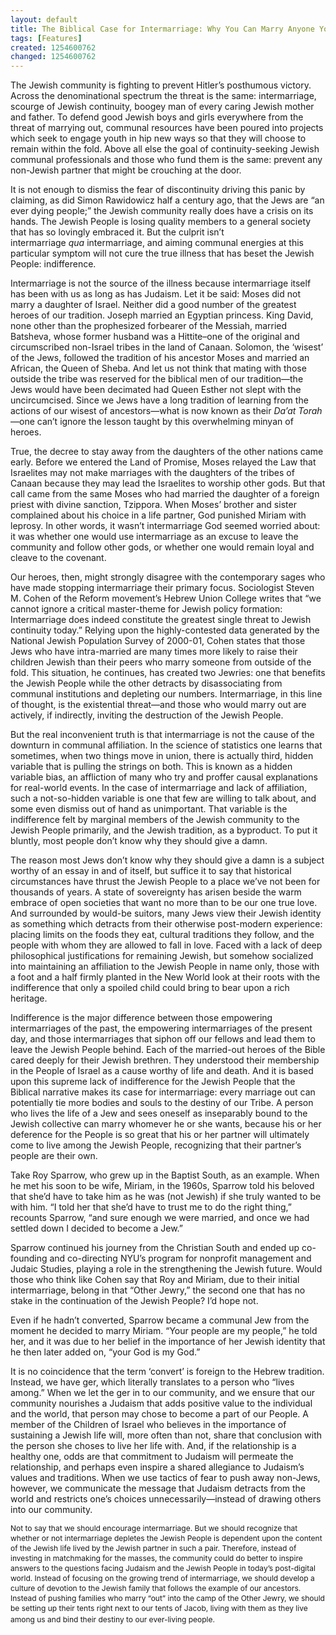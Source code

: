 ```yaml
---
layout: default
title: The Biblical Case for Intermarriage: Why You Can Marry Anyone You Want
tags: [Features]
created: 1254600762
changed: 1254600762
---
```

<p><span class="Apple-style-span" style="font-size: 12px; line-height: 16px; ">
<p style="margin-top: 0px; margin-right: 0px; margin-bottom: 1em; margin-left: 0px; ">The Jewish community is fighting to prevent Hitler&rsquo;s posthumous victory. Across the denominational spectrum the threat is the same: intermarriage, scourge of Jewish continuity, boogey man of every caring Jewish mother and father. To defend good Jewish boys and girls everywhere from the threat of marrying out, communal resources have been poured into projects which seek to engage youth in hip new ways so that they will choose to remain within the fold. Above all else the goal of continuity-seeking Jewish communal professionals and those who fund them is the same: prevent any non-Jewish partner that might be crouching at the door.</p>
<p style="margin-top: 0px; margin-right: 0px; margin-bottom: 1em; margin-left: 0px; ">It is not enough to dismiss the fear of discontinuity driving this panic by claiming, as did Simon Rawidowicz half a century ago, that the Jews are &ldquo;an ever dying people;&rdquo; the Jewish community really does have a crisis on its hands. The Jewish People is losing quality members to a general society that has so lovingly embraced it. But the culprit isn&rsquo;t intermarriage&nbsp;<em>qua</em>&nbsp;intermarriage, and aiming communal energies at this particular symptom will not cure the true illness that has beset the Jewish People: indifference.</p>
<p style="margin-top: 0px; margin-right: 0px; margin-bottom: 1em; margin-left: 0px; ">Intermarriage is not the source of the illness because intermarriage itself has been with us as long as has Judaism. Let it be said: Moses did not marry a daughter of Israel. Neither did a good number of the greatest heroes of our tradition. Joseph married an Egyptian princess. King David, none other than the prophesized forbearer of the Messiah, married Batsheva, whose former husband was a Hittite&ndash;one of the original and circumscribed non-Israel tribes in the land of Canaan. Solomon, the &lsquo;wisest&rsquo; of the Jews, followed the tradition of his ancestor Moses and married an African, the Queen of Sheba. And let us not think that mating with those outside the tribe was reserved for the biblical men of our tradition&mdash;the Jews would have been decimated had Queen Esther not slept with the uncircumcised. Since we Jews have a long tradition of learning from the actions of our wisest of ancestors&mdash;what is now known as their&nbsp;<em>Da&rsquo;at Torah</em>&mdash;one can&rsquo;t ignore the lesson taught by this overwhelming minyan of heroes.</p>
<p style="margin-top: 0px; margin-right: 0px; margin-bottom: 1em; margin-left: 0px; ">True, the decree to stay away from the daughters of the other nations came early. Before we entered the Land of Promise, Moses relayed the Law that Israelites may not make marriages with the daughters of the tribes of Canaan because they may lead the Israelites to worship other gods. But that call came from the same Moses who had married the daughter of a foreign priest with divine sanction, Tzippora. When Moses&rsquo; brother and sister complained about his choice in a life partner, God punished Miriam with leprosy. In other words, it wasn&rsquo;t intermarriage God seemed worried about: it was whether one would use intermarriage as an excuse to leave the community and follow other gods, or whether one would remain loyal and cleave to the covenant.</p>
<p style="margin-top: 0px; margin-right: 0px; margin-bottom: 1em; margin-left: 0px; ">Our heroes, then, might strongly disagree with the contemporary sages who have made stopping intermarriage their primary focus. Sociologist Steven M. Cohen of the Reform movement&rsquo;s Hebrew Union College writes that &ldquo;we cannot ignore a critical master-theme for Jewish policy formation: Intermarriage does indeed constitute the greatest single threat to Jewish continuity today.&rdquo; Relying upon the highly-contested data generated by the National Jewish Population Survey of 2000-01, Cohen states that those Jews who have intra-married are many times more likely to raise their children Jewish than their peers who marry someone from outside of the fold. This situation, he continues, has created two Jewries: one that benefits the Jewish People while the other detracts by disassociating from communal institutions and depleting our numbers. Intermarriage, in this line of thought, is the existential threat&mdash;and those who would marry out are actively, if indirectly, inviting the destruction of the Jewish People.</p>
<p style="margin-top: 0px; margin-right: 0px; margin-bottom: 1em; margin-left: 0px; ">But the real inconvenient truth is that intermarriage is not the cause of the downturn in communal affiliation. In the science of statistics one learns that sometimes, when two things move in union, there is actually third, hidden variable that is pulling the strings on both. This is known as a hidden variable bias, an affliction of many who try and proffer causal explanations for real-world events. In the case of intermarriage and lack of affiliation, such a not-so-hidden variable is one that few are willing to talk about, and some even dismiss out of hand as unimportant. That variable is the indifference felt by marginal members of the Jewish community to the Jewish People primarily, and the Jewish tradition, as a byproduct. To put it bluntly, most people don&rsquo;t know why they should give a damn.</p>
<p style="margin-top: 0px; margin-right: 0px; margin-bottom: 1em; margin-left: 0px; ">The reason most Jews don&rsquo;t know why they should give a damn is a subject worthy of an essay in and of itself, but suffice it to say that historical circumstances have thrust the Jewish People to a place we&rsquo;ve not been for thousands of years. A state of sovereignty has arisen beside the warm embrace of open societies that want no more than to be our one true love. And surrounded by would-be suitors, many Jews view their Jewish identity as something which detracts from their otherwise post-modern experience: placing limits on the foods they eat, cultural traditions they follow, and the people with whom they are allowed to fall in love. Faced with a lack of deep philosophical justifications for remaining Jewish, but somehow socialized into maintaining an affiliation to the Jewish People in name only, those with a foot and a half firmly planted in the New World look at their roots with the indifference that only a spoiled child could bring to bear upon a rich heritage.</p>
<p style="margin-top: 0px; margin-right: 0px; margin-bottom: 1em; margin-left: 0px; ">Indifference is the major difference between those empowering intermarriages of the past, the empowering intermarriages of the present day, and those intermarriages that siphon off our fellows and lead them to leave the Jewish People behind. Each of the married-out heroes of the Bible cared deeply for their Jewish brethren. They understood their membership in the People of Israel as a cause worthy of life and death. And it is based upon this supreme lack of indifference for the Jewish People that the Biblical narrative makes its case for intermarriage: every marriage out can potentially tie more bodies and souls to the destiny of our Tribe. A person who lives the life of a Jew and sees oneself as inseparably bound to the Jewish collective can marry whomever he or she wants, because his or her deference for the People is so great that his or her partner will ultimately come to live among the Jewish People, recognizing that their partner&rsquo;s people are their own.</p>
<p style="margin-top: 0px; margin-right: 0px; margin-bottom: 1em; margin-left: 0px; ">Take Roy Sparrow, who grew up in the Baptist South, as an example. When he met his soon to be wife, Miriam, in the 1960s, Sparrow told his beloved that she&rsquo;d have to take him as he was (not Jewish) if she truly wanted to be with him. &ldquo;I told her that she&rsquo;d have to trust me to do the right thing,&rdquo; recounts Sparrow, &ldquo;and sure enough we were married, and once we had settled down I decided to become a Jew.&rdquo;</p>
<p style="margin-top: 0px; margin-right: 0px; margin-bottom: 1em; margin-left: 0px; ">Sparrow continued his journey from the Christian South and ended up co-founding and co-directing NYU&rsquo;s program for nonprofit management and Judaic Studies, playing a role in the strengthening the Jewish future. Would those who think like Cohen say that Roy and Miriam, due to their initial intermarriage, belong in that &ldquo;Other Jewry,&rdquo; the second one that has no stake in the continuation of the Jewish People? I&rsquo;d hope not.</p>
<p style="margin-top: 0px; margin-right: 0px; margin-bottom: 1em; margin-left: 0px; ">Even if he hadn&rsquo;t converted, Sparrow became a communal Jew from the moment he decided to marry Miriam. &ldquo;Your people are my people,&rdquo; he told her, and it was due to her belief in the importance of her Jewish identity that he then later added on, &ldquo;your God is my God.&rdquo;</p>
<p style="margin-top: 0px; margin-right: 0px; margin-bottom: 1em; margin-left: 0px; ">It is no coincidence that the term &lsquo;convert&rsquo; is foreign to the Hebrew tradition. Instead, we have ger, which literally translates to a person who &ldquo;lives among.&rdquo; When we let the ger in to our community, and we ensure that our community nourishes a Judaism that adds positive value to the individual and the world, that person may chose to become a part of our People. A member of the Children of Israel who believes in the importance of sustaining a Jewish life will, more often than not, share that conclusion with the person she choses to live her life with. And, if the relationship is a healthy one, odds are that commitment to Judaism will permeate the relationship, and perhaps even inspire a shared allegiance to Judaism&rsquo;s values and traditions. When we use tactics of fear to push away non-Jews, however, we communicate the message that Judaism detracts from the world and restricts one&rsquo;s choices unnecessarily&mdash;instead of drawing others into our community.</p>
</span></p>
<p><span class="Apple-style-span" style="font-size: 12px; line-height: 16px; ">Not to say that we should encourage intermarriage. But we should recognize that whether or not intermarriage depletes the Jewish People is dependent upon the content of the Jewish life lived by the Jewish partner in such a pair. Therefore, instead of investing in matchmaking for the masses, the community could do better to inspire answers to the questions facing Judaism and the Jewish People in today&rsquo;s post-digital world. Instead of focusing on the growing trend of intermarriage, we should develop a culture of devotion to the Jewish family that follows the example of our ancestors. Instead of pushing families who marry &ldquo;out&rdquo; into the camp of the Other Jewry, we should be setting up their tents right next to our tents of Jacob, living with them as they live among us and bind their destiny to our ever-living people.</span>&nbsp;</p>
